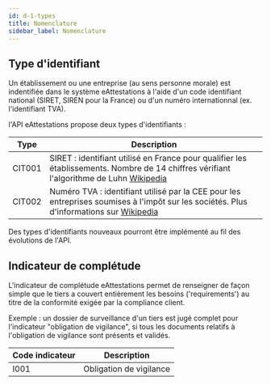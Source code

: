 ```yaml
---
id: d-1-types
title: Nomenclature
sidebar_label: Nomenclature
---
```


## Type d'identifiant

Un établissement ou une entreprise (au sens personne morale) est indentifiée dans le système eAttestations à l'aide d'un code identifiant national (SIRET, SIREN pour la France) ou d'un numéro internationnal (ex. l'identifiant TVA).

l'API eAttestations propose deux types d'identifiants :

Type                         | Description
-----------------------------|---------------------------------------
CIT001                       | SIRET : identifiant utilisé en France pour qualifier les établissements. Nombre de 14 chiffres vérifiant l'algorithme de Luhn [Wikipedia](https://fr.wikipedia.org/wiki/Formule_de_Luhn)
CIT002                       | Numéro TVA : identifiant utilisé par la CEE pour les entreprises soumises à l'impôt sur les sociétés. Plus d'informations sur [Wikipedia](https://en.wikipedia.org/wiki/VAT_identification_number)

Des types d'identifiants nouveaux pourront être implémenté au fil des évolutions de l'API.

## Indicateur de complétude

L'indicateur de complétude eAttestations permet de renseigner de façon simple que le tiers a couvert entièrement les besoins ('requirements') au titre de la conformité exigée par la compliance client.

Exemple : un dossier de surveillance d'un tiers est jugé complet pour l'indicateur "obligation de vigilance", si tous les documents relatifs à l'obligation de vigilance sont présents et validés.

Code indicateur| Description
---------------|------------------------
I001           | Obligation de vigilance
